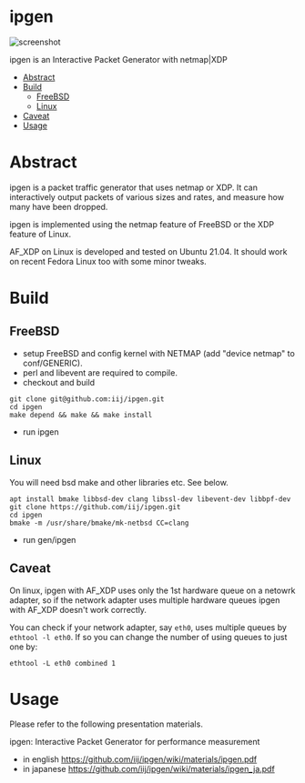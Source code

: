 ipgen
=====
![screenshot](https://github.com/iij/ipgen/wiki/img/screenshot.png)

ipgen is an Interactive Packet Generator with netmap|XDP

- [Abstract](#abstract)
- [Build](#build)
  - [FreeBSD](#freebsd)
  - [Linux](#linux)
- [Caveat](#caveat)
- [Usage](#usage)

# Abstract
ipgen is a packet traffic generator that uses netmap or XDP.
It can interactively output packets of various sizes and rates, and measure how many have been dropped.

ipgen is implemented using the netmap feature of FreeBSD or the XDP feature of Linux.

AF_XDP on Linux is developed and tested on Ubuntu 21.04.
It should work on recent Fedora Linux too with some minor tweaks.


# Build

## FreeBSD
- setup FreeBSD and config kernel with NETMAP (add "device netmap" to conf/GENERIC).
- perl and libevent are required to compile.
- checkout and build
```
git clone git@github.com:iij/ipgen.git
cd ipgen
make depend && make && make install
```
- run ipgen

## Linux
You will need bsd make and other libraries etc. See below.
```
apt install bmake libbsd-dev clang libssl-dev libevent-dev libbpf-dev
git clone https://github.com/iij/ipgen.git
cd ipgen
bmake -m /usr/share/bmake/mk-netbsd CC=clang
```
- run gen/ipgen


## Caveat

On linux, ipgen with AF_XDP uses only the 1st hardware queue on a netowrk
adapter, so if the network adapter uses multiple hardware queues
ipgen with AF_XDP doesn't work correctly.

You can check if your network adapter, say `eth0`, uses
multiple queues by `ethtool -l eth0`.
If so you can change the number of using queues to just one by:

```
ethtool -L eth0 combined 1
```

# Usage
Please refer to the following presentation materials.

ipgen: Interactive Packet Generator for performance measurement
- in english https://github.com/iij/ipgen/wiki/materials/ipgen.pdf
- in japanese https://github.com/iij/ipgen/wiki/materials/ipgen_ja.pdf


